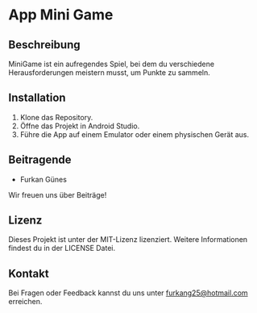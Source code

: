 # App Mini Game

## Beschreibung
MiniGame ist ein aufregendes Spiel, bei dem du verschiedene Herausforderungen meistern musst, um Punkte zu sammeln.


## Installation
1. Klone das Repository.
2. Öffne das Projekt in Android Studio.
3. Führe die App auf einem Emulator oder einem physischen Gerät aus.

## Beitragende
- Furkan Günes

Wir freuen uns über Beiträge!

## Lizenz
Dieses Projekt ist unter der MIT-Lizenz lizenziert. Weitere Informationen findest du in der LICENSE Datei.

## Kontakt
Bei Fragen oder Feedback kannst du uns unter furkang25@hotmail.com erreichen.
